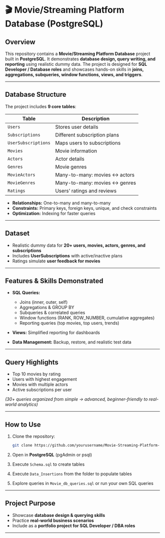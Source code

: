 # 🎬 Movie/Streaming Platform Database (PostgreSQL)

## Overview

This repository contains a **Movie/Streaming Platform Database** project built in **PostgreSQL**. It demonstrates **database design, query writing, and reporting** using realistic dummy data. The project is designed for **SQL Developer / Database roles** and showcases hands-on skills in **joins, aggregations, subqueries, window functions, views, and triggers**.

---

## Database Structure

The project includes **9 core tables**:

| Table               | Description                   |
| ------------------- | ----------------------------- |
| `Users`             | Stores user details           |
| `Subscriptions`     | Different subscription plans  |
| `UserSubscriptions` | Maps users to subscriptions   |
| `Movies`            | Movie information             |
| `Actors`            | Actor details                 |
| `Genres`            | Movie genres                  |
| `MovieActors`       | Many-to-many: movies ↔ actors |
| `MovieGenres`       | Many-to-many: movies ↔ genres |
| `Ratings`           | Users’ ratings and reviews    |

* **Relationships:** One-to-many and many-to-many
* **Constraints:** Primary keys, foreign keys, unique, and check constraints
* **Optimization:** Indexing for faster queries

---

## Dataset

* Realistic dummy data for **20+ users, movies, actors, genres, and subscriptions**
* Includes **UserSubscriptions** with active/inactive plans
* Ratings simulate **user feedback for movies**

---

## Features & Skills Demonstrated

* **SQL Queries:**

  * Joins (inner, outer, self)
  * Aggregations & GROUP BY
  * Subqueries & correlated queries
  * Window functions (RANK, ROW\_NUMBER, cumulative aggregates)
  * Reporting queries (top movies, top users, trends)

* **Views:** Simplified reporting for dashboards

* **Data Management:** Backup, restore, and realistic test data

---

## Query Highlights

* Top 10 movies by rating
* Users with highest engagement
* Movies with multiple actors
* Active subscriptions per user

*(30+ queries organized from simple → advanced, beginner-friendly to real-world analytics)*

---

## How to Use

1. Clone the repository:

   ```bash
   git clone https://github.com/yourusername/Movie-Streaming-Platform-Database.git
   ```

2. Open in **PostgreSQL** (pgAdmin or psql)

3. Execute `Schema.sql` to create tables

4. Execute `Data_Insertions` from the folder to populate tables

5. Explore queries in `Movie_db_queries.sql` or run your own SQL queries

---

## Project Purpose

* Showcase **database design & querying skills**
* Practice **real-world business scenarios**
* Include as a **portfolio project for SQL Developer / DBA roles**

---

